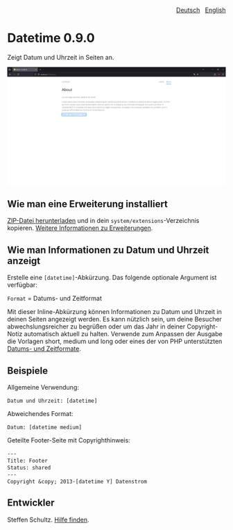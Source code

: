 <p align="right"><a href="README-de.md">Deutsch</a> &nbsp; <a href="README.md">English</a></p>

# Datetime 0.9.0

Zeigt Datum und Uhrzeit in Seiten an.

<p align="center"><img src="SCREENSHOT.png" alt="Bildschirmfoto"></p>

## Wie man eine Erweiterung installiert

[ZIP-Datei herunterladen](https://github.com/schulle4u/yellow-datetime/archive/refs/heads/main.zip) und in dein `system/extensions`-Verzeichnis kopieren. [Weitere Informationen zu Erweiterungen](https://github.com/annaesvensson/yellow-update/tree/main/README-de.md).

## Wie man Informationen zu Datum und Uhrzeit anzeigt

Erstelle eine `[datetime]`-Abkürzung. Das folgende optionale Argument ist verfügbar: 

`Format` = Datums- und Zeitformat  

Mit dieser Inline-Abkürzung können Informationen zu Datum und Uhrzeit in deinen Seiten angezeigt werden. Es kann nützlich sein, um deine Besucher abwechslungsreicher zu begrüßen oder um das Jahr in deiner Copyright-Notiz automatisch aktuell zu halten. Verwende zum Anpassen der Ausgabe die Vorlagen short, medium und long oder eines der von PHP unterstützten [Datums- und Zeitformate](https://www.php.net/manual/de/datetime.formats.php). 

## Beispiele

Allgemeine Verwendung: 

    Datum und Uhrzeit: [datetime]

Abweichendes Format:

    Datum: [datetime medium]

Geteilte Footer-Seite mit Copyrighthinweis: 

```
---
Title: Footer
Status: shared
--- 
Copyright &copy; 2013-[datetime Y] Datenstrom
```

## Entwickler

Steffen Schultz. [Hilfe finden](https://datenstrom.se/de/yellow/help/).
